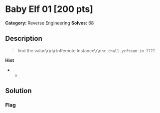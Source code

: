 # Baby Elf 01 [200 pts]

**Category:** Reverse Engineering
**Solves:** 68

## Description
>find the value\r\n\r\nRemote Instance\r\n`nc chall.ycfteam.in 7777`

**Hint**
* -

## Solution

### Flag

